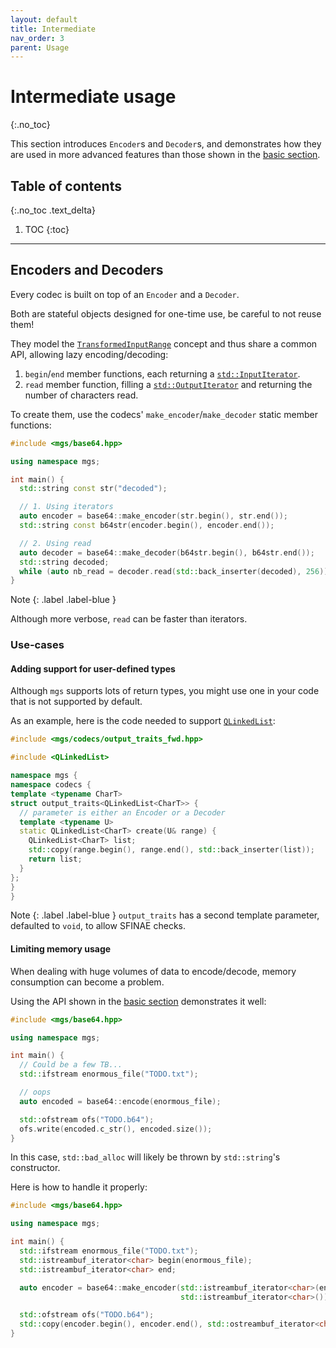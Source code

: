 ```yaml
---
layout: default
title: Intermediate
nav_order: 3
parent: Usage
---
```


# Intermediate usage
{:.no_toc}

This section introduces `Encoder`s and `Decoder`s, and demonstrates how they are used in more advanced features than those shown in the [basic section](basic).

## Table of contents
{:.no_toc .text_delta}

1. TOC
{:toc}

---

## Encoders and Decoders

Every codec is built on top of an `Encoder` and a `Decoder`.

Both are stateful objects designed for one-time use, be careful to not reuse them!

They model the [`TransformedInputRange`](/docs/concepts/transformed_input_range) concept and thus share a common API, allowing lazy encoding/decoding:

1. `begin`/`end` member functions, each returning a [`std::InputIterator`](https://en.cppreference.com/w/cpp/experimental/ranges/iterator/InputIterator).
1. `read` member function, filling a [`std::OutputIterator`](https://en.cppreference.com/w/cpp/experimental/ranges/iterator/OutputIterator) and returning the number of characters read.

To create them, use the codecs' `make_encoder`/`make_decoder` static member functions:

```cpp
#include <mgs/base64.hpp>

using namespace mgs;

int main() {
  std::string const str("decoded");

  // 1. Using iterators
  auto encoder = base64::make_encoder(str.begin(), str.end());
  std::string const b64str(encoder.begin(), encoder.end());

  // 2. Using read
  auto decoder = base64::make_decoder(b64str.begin(), b64str.end());
  std::string decoded;
  while (auto nb_read = decoder.read(std::back_inserter(decoded), 256));
}
```

Note
{: .label .label-blue }

Although more verbose, `read` can be faster than iterators.

### Use-cases

#### Adding support for user-defined types

Although `mgs` supports lots of return types, you might use one in your code that is not supported by default.

As an example, here is the code needed to support [`QLinkedList`](http://doc.qt.io/qt-5/qlinkedlist.html):

```cpp
#include <mgs/codecs/output_traits_fwd.hpp>

#include <QLinkedList>

namespace mgs {
namespace codecs {
template <typename CharT>
struct output_traits<QLinkedList<CharT>> {
  // parameter is either an Encoder or a Decoder
  template <typename U>
  static QLinkedList<CharT> create(U& range) {
    QLinkedList<CharT> list;
    std::copy(range.begin(), range.end(), std::back_inserter(list));
    return list;
  }
};
}
}
```

Note
{: .label .label-blue }
`output_traits` has a second template parameter, defaulted to `void`, to allow SFINAE checks. 

#### Limiting memory usage

When dealing with huge volumes of data to encode/decode, memory consumption can become a problem.

Using the API shown in the [basic section](basic) demonstrates it well:

```cpp
#include <mgs/base64.hpp>

using namespace mgs;

int main() {
  // Could be a few TB...
  std::ifstream enormous_file("TODO.txt");

  // oops
  auto encoded = base64::encode(enormous_file);

  std::ofstream ofs("TODO.b64");
  ofs.write(encoded.c_str(), encoded.size());
}
```

In this case, `std::bad_alloc` will likely be thrown by `std::string`'s constructor.

Here is how to handle it properly:

```cpp
#include <mgs/base64.hpp>

using namespace mgs;

int main() {
  std::ifstream enormous_file("TODO.txt");
  std::istreambuf_iterator<char> begin(enormous_file);
  std::istreambuf_iterator<char> end;

  auto encoder = base64::make_encoder(std::istreambuf_iterator<char>(enormous_file),
                                      std::istreambuf_iterator<char>());

  std::ofstream ofs("TODO.b64");
  std::copy(encoder.begin(), encoder.end(), std::ostreambuf_iterator<char>(ofs));
}
```
